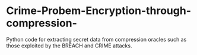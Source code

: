 # Crime-Probem-Encryption-through-compression-
Python code for extracting secret data from compression oracles such as those exploited by the BREACH and CRIME attacks.
